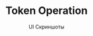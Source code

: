 ---
layout: embed
permalink: apps/bank/architectures/token-operation/ui-screens
lang: ru
page_id: apps-bank-architectures-token-operation-screens

title: Token Operation
subtitle: UI Скриншоты
backUrl: /ru/apps/bank/architectures/token-operation

description: Screens
---